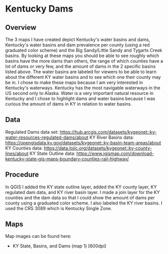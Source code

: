 # Kentucky Dams 
## Overview
 The 3 maps I have created depict Kentucky's water basins and dams, Kentucky's water basins and dam prevalence per county (using a red graduated color scheme) and the Big Sandy/Little Sandy and Tygarts Creek basins. By looking at these maps you should be able to see roughly which basins have the more dams than others, the range of which counties have a lot of dams or very few, and the amount of dams in the 2 specific basins listed above. The water basins are labeled for viewers to be able to learn about the different KY water basins and to see which one their county may be in. I chose to make these maps because I am very interested in Kentucky's waterways. Kentucky has the most navigable waterways in the US second only to Alaska. Water is a very important natural resource in Kentucky and I chose to highlight dams and water basins because I was curious the amount of dams in KY in relation to water basins. 
 ## Data
 Regulated Dams data set: https://hub.arcgis.com/datasets/kygeonet::ky-water-resources-regulated-dams/about
 KY River Basins data: https://opengisdata.ky.gov/datasets/kygeonet::ky-basin-team-areas/about
 KY Counties data: https://data.lojic.org/datasets/kygeonet::ky-county-lines/about
 KY State Outline data: https://www.igismap.com/download-kentucky-state-gis-maps-boundary-counties-rail-highway/

 ## Procedure
 In QGIS I added the KY state outline layer, added the KY county layer, KY regulated dam data, and KY river basin layer. I made a join layer for the KY counties and the dam data so that I could show the amount of dams per county using a graduated color scheme. I also labeled the KY river basins. I used the CRS 3089 which is Kentucky Single Zone. 
 ## Maps 
Map images can be found here:
* KY State, Basins, and Dams (map 1) [600dpi]
